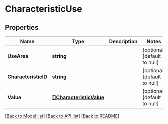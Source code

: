 # CharacteristicUse

## Properties
Name | Type | Description | Notes
------------ | ------------- | ------------- | -------------
**UseArea** | **string** |  | [optional] [default to null]
**CharacteristicID** | **string** |  | [optional] [default to null]
**Value** | [**[]CharacteristicValue**](CharacteristicValue.md) |  | [optional] [default to null]

[[Back to Model list]](../README.md#documentation-for-models) [[Back to API list]](../README.md#documentation-for-api-endpoints) [[Back to README]](../README.md)


